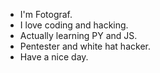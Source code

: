 - I'm Fotograf.
- I love coding and hacking.
- Actually learning PY and JS.
- Pentester and white hat hacker.
- Have a nice day.
